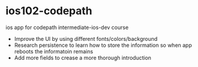 # ios102-codepath
ios app for codepath intermediate-ios-dev course

- Improve the UI by using different fonts/colors/background
- Research persistence to learn how to store the information so when app reboots the informatoin remains
- Add more fields to crease a more thorough introduction


